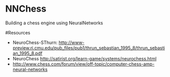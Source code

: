 NNChess
=======

Building a chess engine using NeuralNetworks

#Resources
* NeuroChess-SThurn: http://www-preview.ri.cmu.edu/pub_files/pub1/thrun_sebastian_1995_8/thrun_sebastian_1995_8.pdf
* NeuroChess http://satirist.org/learn-game/systems/neurochess.html
* http://www.chess.com/forum/view/off-topic/computer-chess-amp-neural-networks
